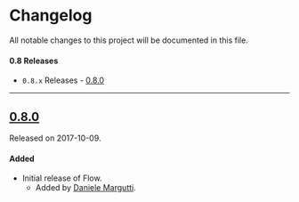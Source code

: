 # Changelog

All notable changes to this project will be documented in this file.

#### 0.8 Releases
- `0.8.x` Releases - [0.8.0](#080)

---
## [0.8.0](https://github.com/Alamofire/Alamofire/releases/tag/0.8.0)
Released on 2017-10-09.

#### Added
- Initial release of Flow.
  - Added by [Daniele Margutti](https://github.com/malcommac).
